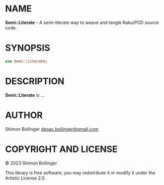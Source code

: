 NAME
====

**Semi::Literate** - A semi-literate way to weave and tangle Raku/POD source code.

SYNOPSIS
========

```raku
use Semi::Literate;
```

DESCRIPTION
===========

**Semi::Literate** is ...

AUTHOR
======

Shimon Bollinger <deoac.bollinger@gmail.com>

COPYRIGHT AND LICENSE
=====================

© 2023 Shimon Bollinger

This library is free software; you may redistribute it or modify it under the Artistic License 2.0.

